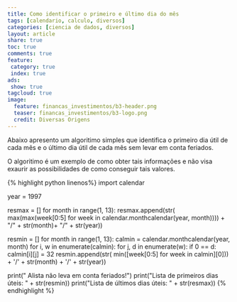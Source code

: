 ```yaml
---
title: Como identificar o primeiro e último dia do mês
tags: [calendario, calculo, diversos]
categories: [ciencia de dados, diversos]
layout: article
share: true
toc: true
comments: true
feature:
 category: true
 index: true
ads: 
 show: true
tagcloud: true
image:
  feature: financas_investimentos/b3-header.png
  teaser: financas_investimentos/b3-logo.png
  credit: Diversas Origens
---
```


Abaixo apresento um algoritimo simples que identifica o primeiro dia útil de cada mẽs e o último dia útil de cada mẽs sem levar em conta feriados.

<!--more-->

O algoritimo é um exemplo de como obter tais informações e não visa exaurir as possibilidades de como conseguir tais valores.

{% highlight python linenos%}
import calendar
  
year = 1997
  
resmax = []
for month in range(1, 13):
  resmax.append(str(
    max(max(week[0:5] for week in calendar.monthcalendar(year, month)))) + "/" + str(month)+ "/" + str(year))

resmin = []
for month in range(1, 13):
    calmin = calendar.monthcalendar(year, month)
    for i, w in enumerate(calmin):
        for j, d in enumerate(w):
            if 0 == d:
            calmin[i][j] = 32
    resmin.append(str(
        min([week[0:5] for week in calmin][0])) + '/' + str(month) + '/' + str(year))

print(" Alista não leva em conta feriados!")
print("Lista de primeiros dias úteis: " + str(resmin))
print("Lista de últimos dias úteis: " + str(resmax))
{% endhighlight %}